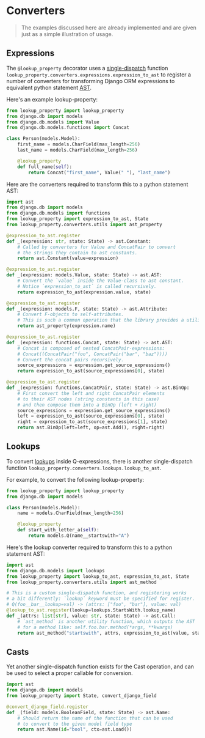 # Converters

> The examples discussed here are already implemented
> and are given just as a simple illustration of usage.

## Expressions

The `@lookup_property` decorator uses a [single-dispatch] function
`lookup_property.converters.expressions.expression_to_ast` to register
a number of converters for transforming Django ORM expressions to
equivalent python statement [AST].

Here's an example lookup-property:

```python
from lookup_property import lookup_property
from django.db import models
from django.db.models import Value
from django.db.models.functions import Concat

class Person(models.Model):
    first_name = models.CharField(max_length=256)
    last_name = models.CharField(max_length=256)

    @lookup_property
    def full_name(self):
        return Concat("first_name", Value(" "), "last_name")
```

Here are the converters required to transform this to a python statement AST:

```python
import ast
from django.db import models
from django.db.models import functions
from lookup_property import expression_to_ast, State
from lookup_property.converters.utils import ast_property

@expression_to_ast.register
def _(expression: str, state: State) -> ast.Constant:
    # Called by converters for Value and ConcatPair to convert
    # the strings they contain to ast constants.
    return ast.Constant(value=expression)

@expression_to_ast.register
def _(expression: models.Value, state: State) -> ast.AST:
    # Convert the `value` inside the Value-class to ast constant.
    # Notice `expression_to_ast` is called recursively.
    return expression_to_ast(expression.value, state)

@expression_to_ast.register
def _(expression: models.F, state: State) -> ast.Attribute:
    # Convert F-objects to self-attributes.
    # This is such a common operation that the library provides a utility for it.
    return ast_property(expression.name)

@expression_to_ast.register
def _(expression: functions.Concat, state: State) -> ast.AST:
    # Concat is composed of nested ConcatPair-expressions:
    # Concat((ConcatPair("foo", ConcatPair("bar", "baz"))))
    # Convert the concat pairs recursively.
    source_expressions = expression.get_source_expressions()
    return expression_to_ast(source_expressions[0], state)

@expression_to_ast.register
def _(expression: functions.ConcatPair, state: State) -> ast.BinOp:
    # First convert the left and right ConcatPair elements
    # to their AST nodes (string constants in this case)
    # and then compose them into a BinOp (left + right)
    source_expressions = expression.get_source_expressions()
    left = expression_to_ast(source_expressions[0], state)
    right = expression_to_ast(source_expressions[1], state)
    return ast.BinOp(left=left, op=ast.Add(), right=right)
```

## Lookups

To convert [lookups] inside Q-expressions, there is another single-dispatch
function `lookup_property.converters.lookups.lookup_to_ast`.

For example, to convert the following lookup-property:

```python
from lookup_property import lookup_property
from django.db import models

class Person(models.Model):
    name = models.CharField(max_length=256)

    @lookup_property
    def start_with_letter_a(self):
        return models.Q(name__startswith="A")
```

Here's the lookup converter required to transform this to a python statement AST:

```python
import ast
from django.db.models import lookups
from lookup_property import lookup_to_ast, expression_to_ast, State
from lookup_property.converters.utils import ast_method

# This is a custom single-dispatch function, and registering works
# a bit differently: `lookup` keyword must be specified for register.
# Q(foo__bar__lookup=val) -> (attrs: ["foo", "bar"], value: val)
@lookup_to_ast.register(lookup=lookups.StartsWith.lookup_name)
def _(attrs: list[str], value: str, state: State) -> ast.Call:
    # `ast_method` is another utility function, which outputs the AST
    # for a method like: self.foo.bar.method(*args, **kwargs)
    return ast_method("startswith", attrs, expression_to_ast(value, state))
```

## Casts

Yet another single-dispatch function exists for the Cast operation,
and can be used to select a proper callable for conversion.

```python
import ast
from django.db import models
from lookup_property import State, convert_django_field

@convert_django_field.register
def _(field: models.BooleanField, state: State) -> ast.Name:
    # Should return the name of the function that can be used
    # to convert to the given model field type
    return ast.Name(id="bool", ctx=ast.Load())
```

[single-dispatch]: https://peps.python.org/pep-0443/
[AST]: https://docs.python.org/3/library/ast.html
[lookups]: https://docs.djangoproject.com/en/4.2/ref/models/lookups/
